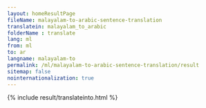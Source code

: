 ```yaml
---
layout: homeResultPage
fileName: malayalam-to-arabic-sentence-translation
translatein: malayalam_to_arabic
folderName : translate
lang: ml
from: ml
to: ar
langname: malayalam-to
permalink: /ml/malayalam-to-arabic-sentence-translation/result
sitemap: false
nointernationalization: true
---
```

{% include result/translateinto.html %}

<script src="/js/result/translation.js" data-foldername="{{page.folderName}}" data-lang="{{page.lang}}"></script>

